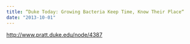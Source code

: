 ```yaml
---
title: “Duke Today: Growing Bacteria Keep Time, Know Their Place“
date: "2013-10-01"
---
```


http://www.pratt.duke.edu/node/4387
